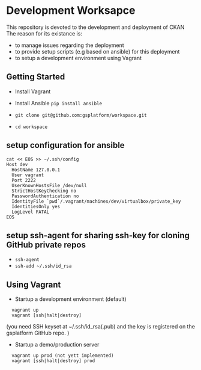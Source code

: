 # Development Worksapce

This repository is devoted to the development and deployment of CKAN
The reason for its existance is:

* to manage issues regarding the deployment
* to provide setup scripts (e.g based on ansible) for this deployment
* to setup a development environment using Vagrant

## Getting Started

* Install Vagrant
* Install Ansible `pip install ansible`

* `git clone git@github.com:gsplatform/workspace.git`
* `cd workspace`

## setup configuration for ansible

```
cat << EOS >> ~/.ssh/config
Host dev
  HostName 127.0.0.1
  User vagrant
  Port 2222
  UserKnownHostsFile /dev/null
  StrictHostKeyChecking no
  PasswordAuthentication no
  IdentityFile `pwd`/.vagrant/machines/dev/virtualbox/private_key
  IdentitiesOnly yes
  LogLevel FATAL
EOS
```

## setup ssh-agent for sharing ssh-key for cloning GitHub private repos

* `ssh-agent`
* `ssh-add ~/.ssh/id_rsa`

## Using Vagrant

* Startup a development environment (default)

```
  vagrant up
  vagrant [ssh|halt|destroy]
```

(you need SSH keyset at ~/.ssh/id_rsa(.pub) and the key is registered on the gsplatform GitHub repo. )

* Startup a demo/production server

```
  vagrant up prod (not yett implemented)
  vagrant [ssh|halt|destroy] prod
```

